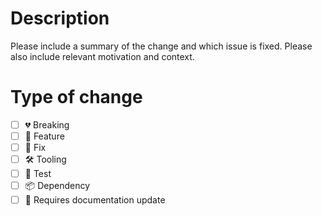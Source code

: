 # Description

Please include a summary of the change and which issue is fixed. 
Please also include relevant motivation and context.

# Type of change

- [ ] 💔 Breaking
- [ ] 🚀 Feature
- [ ] 🐛 Fix
- [ ] 🛠️ Tooling
- [ ] 🧪 Test
- [ ] 📦 Dependency
- [ ] 📖 Requires documentation update
